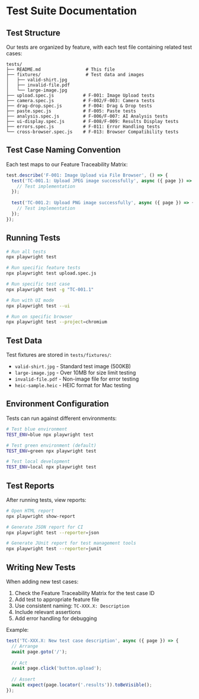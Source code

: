 # Test Suite Documentation

## Test Structure

Our tests are organized by feature, with each test file containing related test cases:

```
tests/
├── README.md                 # This file
├── fixtures/                 # Test data and images
│   ├── valid-shirt.jpg
│   ├── invalid-file.pdf
│   └── large-image.jpg
├── upload.spec.js           # F-001: Image Upload tests
├── camera.spec.js           # F-002/F-003: Camera tests
├── drag-drop.spec.js        # F-004: Drag & Drop tests
├── paste.spec.js            # F-005: Paste tests
├── analysis.spec.js         # F-006/F-007: AI Analysis tests
├── ui-display.spec.js       # F-008/F-009: Results Display tests
├── errors.spec.js           # F-011: Error Handling tests
└── cross-browser.spec.js    # F-013: Browser Compatibility tests
```

## Test Case Naming Convention

Each test maps to our Feature Traceability Matrix:

```javascript
test.describe('F-001: Image Upload via File Browser', () => {
  test('TC-001.1: Upload JPEG image successfully', async ({ page }) => {
    // Test implementation
  });
  
  test('TC-001.2: Upload PNG image successfully', async ({ page }) => {
    // Test implementation
  });
});
```

## Running Tests

```bash
# Run all tests
npx playwright test

# Run specific feature tests
npx playwright test upload.spec.js

# Run specific test case
npx playwright test -g "TC-001.1"

# Run with UI mode
npx playwright test --ui

# Run on specific browser
npx playwright test --project=chromium
```

## Test Data

Test fixtures are stored in `tests/fixtures/`:
- `valid-shirt.jpg` - Standard test image (500KB)
- `large-image.jpg` - Over 10MB for size limit testing
- `invalid-file.pdf` - Non-image file for error testing
- `heic-sample.heic` - HEIC format for Mac testing

## Environment Configuration

Tests can run against different environments:

```bash
# Test blue environment
TEST_ENV=blue npx playwright test

# Test green environment (default)
TEST_ENV=green npx playwright test

# Test local development
TEST_ENV=local npx playwright test
```

## Test Reports

After running tests, view reports:

```bash
# Open HTML report
npx playwright show-report

# Generate JSON report for CI
npx playwright test --reporter=json

# Generate JUnit report for test management tools
npx playwright test --reporter=junit
```

## Writing New Tests

When adding new test cases:

1. Check the Feature Traceability Matrix for the test case ID
2. Add test to appropriate feature file
3. Use consistent naming: `TC-XXX.X: Description`
4. Include relevant assertions
5. Add error handling for debugging

Example:
```javascript
test('TC-XXX.X: New test case description', async ({ page }) => {
  // Arrange
  await page.goto('/');
  
  // Act
  await page.click('button.upload');
  
  // Assert
  await expect(page.locator('.results')).toBeVisible();
});
```